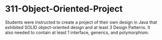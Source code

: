 # 311-Object-Oriented-Project

Students were instructed to create a project of their own design in Java that exhibited
SOLID object-oriented design and at least 3 Design Patterns. It also needed to contain
at least 1 interface, generics, and polymorphism. 
